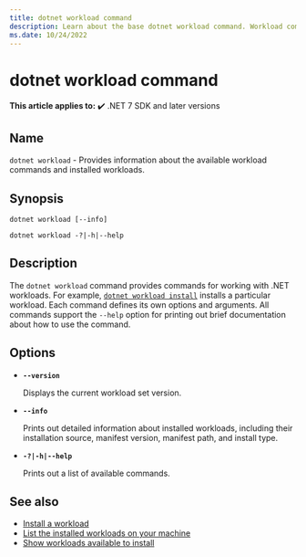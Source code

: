```yaml
---
title: dotnet workload command
description: Learn about the base dotnet workload command. Workload commands manage and install optional components of .NET.
ms.date: 10/24/2022
---
```

# dotnet workload command

**This article applies to:** ✔️ .NET 7 SDK and later versions

## Name

`dotnet workload` - Provides information about the available workload commands and installed workloads.

## Synopsis

```dotnetcli
dotnet workload [--info]

dotnet workload -?|-h|--help
```

## Description

The `dotnet workload` command provides commands for working with .NET workloads. For example, [`dotnet workload install`](dotnet-workload-install.md) installs a particular workload. Each command defines its own options and arguments. All commands support the `--help` option for printing out brief documentation about how to use the command.

## Options

- **`--version`**

  Displays the current workload set version.

- **`--info`**

  Prints out detailed information about installed workloads, including their installation source, manifest version, manifest path, and install type.

- **`-?|-h|--help`**

  Prints out a list of available commands.

## See also

- [Install a workload](dotnet-workload-install.md)
- [List the installed workloads on your machine](dotnet-workload-list.md)
- [Show workloads available to install](dotnet-workload-search.md)

